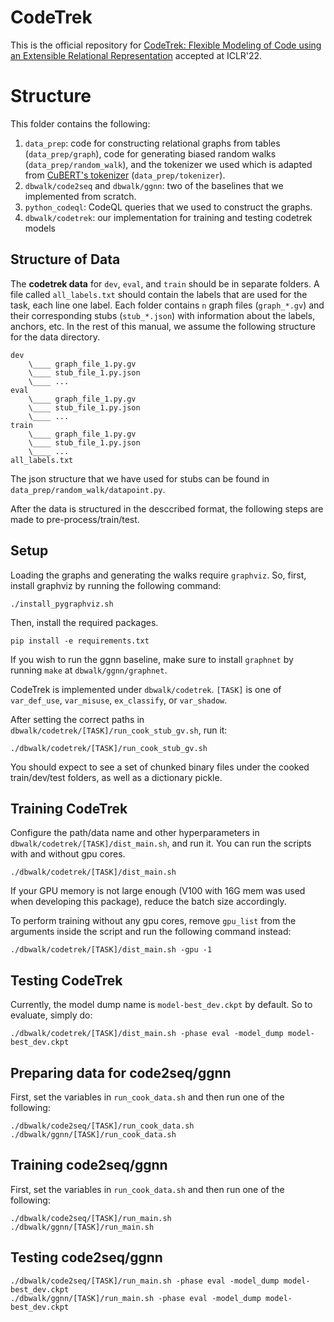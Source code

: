 # CodeTrek 
This is the official repository for [CodeTrek: Flexible Modeling of Code using an Extensible Relational
Representation](https://openreview.net/forum?id=WQc075jmBmf) accepted at ICLR'22.


# Structure
This folder contains the following:
1. `data_prep`: code for constructing relational graphs from tables (`data_prep/graph`), code for generating biased random walks (`data_prep/random_walk`), and the tokenizer we used which is adapted from [CuBERT's tokenizer](https://github.com/google-research/google-research/tree/master/cubert) (`data_prep/tokenizer`).
2. `dbwalk/code2seq` and `dbwalk/ggnn`: two of the baselines that we implemented from scratch.
3. `python_codeql`: CodeQL queries that we used to construct the graphs.
4. `dbwalk/codetrek`: our implementation for training and testing codetrek models


## Structure of Data

The **codetrek data** for `dev`, `eval`, and `train` should be in separate folders. A file called `all_labels.txt` should contain the labels that are used for the task, each line one label. Each folder contains `n` graph files (`graph_*.gv`) and their corresponding stubs (`stub_*.json`) with information about the labels, anchors, etc. In the rest of this manual, we assume the following structure for the data directory.


```
dev
    \____ graph_file_1.py.gv
    \____ stub_file_1.py.json
    \____ ...
eval
    \____ graph_file_1.py.gv
    \____ stub_file_1.py.json
    \____ ...
train
    \____ graph_file_1.py.gv
    \____ stub_file_1.py.json
    \____ ...
all_labels.txt
```

The json structure that we have used for stubs can be found in `data_prep/random_walk/datapoint.py`.

After the data is structured in the desccribed format, the following steps are made to pre-process/train/test.


## Setup

Loading the graphs and generating the walks require `graphviz`.
So, first, install graphviz by running the following command:

    ./install_pygraphviz.sh

Then, install the required packages.

    pip install -e requirements.txt

If you wish to run the ggnn baseline, make sure to install `graphnet` by running `make` at `dbwalk/ggnn/graphnet`.
    
CodeTrek is implemented under `dbwalk/codetrek`. `[TASK]` is one of `var_def_use`, `var_misuse`, `ex_classify`, or `var_shadow`.

After setting the correct paths in `dbwalk/codetrek/[TASK]/run_cook_stub_gv.sh`, run it:

    ./dbwalk/codetrek/[TASK]/run_cook_stub_gv.sh

You should expect to see a set of chunked binary files under the cooked train/dev/test folders, as well as a dictionary pickle.


## Training CodeTrek

Configure the path/data name and other hyperparameters in `dbwalk/codetrek/[TASK]/dist_main.sh`, and run it.
You can run the scripts with and without gpu cores.

    ./dbwalk/codetrek/[TASK]/dist_main.sh

If your GPU memory is not large enough (V100 with 16G mem was used when developing this package), reduce the batch size accordingly.

To perform training without any gpu cores, remove `gpu_list` from the arguments inside the script and run the following command instead:

    ./dbwalk/codetrek/[TASK]/dist_main.sh -gpu -1


## Testing CodeTrek

Currently, the model dump name is `model-best_dev.ckpt` by default. So to evaluate, simply do:

    ./dbwalk/codetrek/[TASK]/dist_main.sh -phase eval -model_dump model-best_dev.ckpt


## Preparing data for code2seq/ggnn

First, set the variables in `run_cook_data.sh` and then run one of the following:

    ./dbwalk/code2seq/[TASK]/run_cook_data.sh
    ./dbwalk/ggnn/[TASK]/run_cook_data.sh

## Training code2seq/ggnn

First, set the variables in `run_cook_data.sh` and then run one of the following:

    ./dbwalk/code2seq/[TASK]/run_main.sh
    ./dbwalk/ggnn/[TASK]/run_main.sh

## Testing code2seq/ggnn

    ./dbwalk/code2seq/[TASK]/run_main.sh -phase eval -model_dump model-best_dev.ckpt
    ./dbwalk/ggnn/[TASK]/run_main.sh -phase eval -model_dump model-best_dev.ckpt
